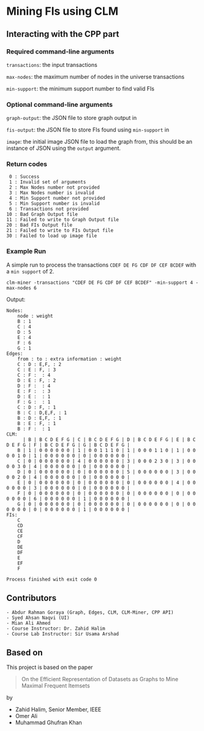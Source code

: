 # Mining FIs using CLM

## Interacting with the CPP part
### Required command-line arguments
`transactions`: the input transactions

`max-nodes`: the maximum number of nodes in the universe transactions

`min-support`: the minimum support number to find valid FIs

### Optional command-line arguments
`graph-output`: the JSON file to store graph output in

`fis-output`: the JSON file to store FIs found using `min-support` in

`image`: the initial image JSON file to load the graph from, this should be an instance of JSON using the `output` argument.

### Return codes
```text
 0 : Success
 1 : Invalid set of arguments
 2 : Max Nodes number not provided
 3 : Max Nodes number is invalid
 4 : Min Support number not provided
 5 : Min Support number is invalid
 6 : Transactions not provided
10 : Bad Graph Output file
11 : Failed to write to Graph Output file
20 : Bad FIs Output file
21 : Failed to write to FIs Output file
30 : Failed to load up image file
```

### Example Run
A simple run to process the transactions `CDEF DE FG CDF DF CEF BCDEF` with a `min support` of 2.

```text
clm-miner -transactions "CDEF DE FG CDF DF CEF BCDEF" -min-support 4 -max-nodes 6
```
Output:
```text
Nodes: 
	node : weight
	B : 1
	C : 4
	D : 5
	E : 4
	F : 6
	G : 1
Edges: 
	from : to : extra information : weight
	C : D : E,F, : 2
	C : E : F, : 3
	C : F :  : 4
	D : E : F, : 2
	D : F :  : 4
	E : F :  : 3
	D : E :  : 1
	F : G :  : 1
	C : D : F, : 1
	B : C : D,E,F, : 1
	B : D : E,F, : 1
	B : E : F, : 1
	B : F :  : 1
CLM: 
	  | B | B C D E F G | C | B C D E F G | D | B C D E F G | E | B C D E F G | F | B C D E F G | G | B C D E F G | 
	B | 1 | 0 0 0 0 0 0 | 1 | 0 0 1 1 1 0 | 1 | 0 0 0 1 1 0 | 1 | 0 0 0 0 1 0 | 1 | 0 0 0 0 0 0 | 0 | 0 0 0 0 0 0 | 
	C | 0 | 0 0 0 0 0 0 | 4 | 0 0 0 0 0 0 | 3 | 0 0 0 2 3 0 | 3 | 0 0 0 0 3 0 | 4 | 0 0 0 0 0 0 | 0 | 0 0 0 0 0 0 | 
	D | 0 | 0 0 0 0 0 0 | 0 | 0 0 0 0 0 0 | 5 | 0 0 0 0 0 0 | 3 | 0 0 0 0 2 0 | 4 | 0 0 0 0 0 0 | 0 | 0 0 0 0 0 0 | 
	E | 0 | 0 0 0 0 0 0 | 0 | 0 0 0 0 0 0 | 0 | 0 0 0 0 0 0 | 4 | 0 0 0 0 0 0 | 3 | 0 0 0 0 0 0 | 0 | 0 0 0 0 0 0 | 
	F | 0 | 0 0 0 0 0 0 | 0 | 0 0 0 0 0 0 | 0 | 0 0 0 0 0 0 | 0 | 0 0 0 0 0 0 | 6 | 0 0 0 0 0 0 | 1 | 0 0 0 0 0 0 | 
	G | 0 | 0 0 0 0 0 0 | 0 | 0 0 0 0 0 0 | 0 | 0 0 0 0 0 0 | 0 | 0 0 0 0 0 0 | 0 | 0 0 0 0 0 0 | 1 | 0 0 0 0 0 0 | 
FIs:
	C
	CD
	CE
	CF
	D
	DE
	DF
	E
	EF
	F

Process finished with exit code 0
```

## Contributors
```text
- Abdur Rahman Goraya (Graph, Edges, CLM, CLM-Miner, CPP API)
- Syed Ahsan Naqvi (UI)
- Mian Ali Ahmed
- Course Instructor: Dr. Zahid Halim
- Course Lab Instructor: Sir Usama Arshad
```

## Based on
This project is based on the paper
> On the Efficient Representation of Datasets as Graphs to Mine Maximal Frequent Itemsets

by
- Zahid Halim, Senior Member, IEEE
- Omer Ali
- Muhammad Ghufran Khan